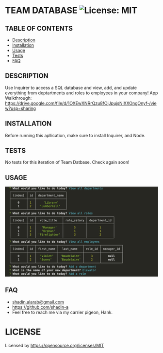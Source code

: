 
  # TEAM DATABASE ![License: MIT](https://img.shields.io/badge/License-MIT-yellow.svg)

  ## TABLE OF CONTENTS
  * [Description](#description)
  * [Installation](#installation)
  * [Usage](#usage)
  * [Tests](#tests)
  * [FAQ](#faq)


  ## DESCRIPTION
  Use Inquirer to access a SQL database and view, add, and update everything from deptartments and roles to employees in your company!
  App Walkthrough: https://drive.google.com/file/d/1OXEwXNRrQzu8fOjJpujsNiXXOngOnyf-/view?usp=sharing

  ## INSTALLATION
 Before running this apllication, make sure to install Inquirer, and Node.

  ## TESTS
No tests for this iteration of Team Datbase. Check again soon!

  ## USAGE
  ![App in Use](assets/images/module12_screenshot.png)

  ## FAQ
  * shadin.alarab@gmail.com
  * https://github.com/shadin-a
  * Feel free to reach me via my carrier pigeon, Hank.

  # LICENSE
  
  Licensed by https://opensource.org/licenses/MIT